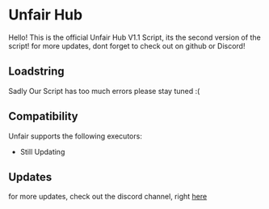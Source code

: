 # Unfair Hub
Hello! This is the official Unfair Hub V1.1 Script, its the second version of the script! for more updates, dont forget to check out on github or Discord!

## Loadstring

Sadly Our Script has too much errors please stay tuned :(

## Compatibility
Unfair supports the following executors:
* Still Updating

## Updates
for more updates, check out the discord channel, right [here](https://discord.com/invite/7m6n24djSh)
